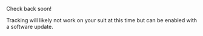 Check back soon!

Tracking will likely not work on your suit at this time but can be enabled with a software update. 